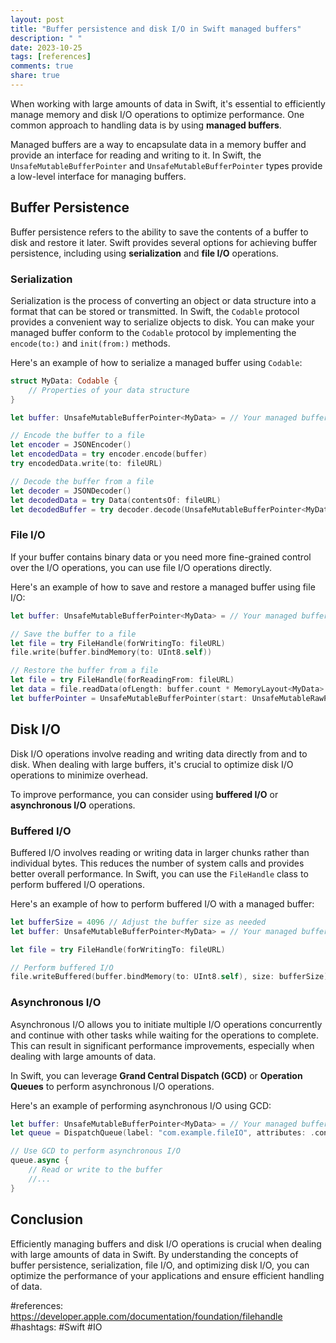 ```yaml
---
layout: post
title: "Buffer persistence and disk I/O in Swift managed buffers"
description: " "
date: 2023-10-25
tags: [references]
comments: true
share: true
---
```


When working with large amounts of data in Swift, it's essential to efficiently manage memory and disk I/O operations to optimize performance. One common approach to handling data is by using **managed buffers**.

Managed buffers are a way to encapsulate data in a memory buffer and provide an interface for reading and writing to it. In Swift, the `UnsafeMutableBufferPointer` and `UnsafeMutableBufferPointer` types provide a low-level interface for managing buffers.

## Buffer Persistence

Buffer persistence refers to the ability to save the contents of a buffer to disk and restore it later. Swift provides several options for achieving buffer persistence, including using **serialization** and **file I/O** operations.

### Serialization

Serialization is the process of converting an object or data structure into a format that can be stored or transmitted. In Swift, the `Codable` protocol provides a convenient way to serialize objects to disk. You can make your managed buffer conform to the `Codable` protocol by implementing the `encode(to:)` and `init(from:)` methods.

Here's an example of how to serialize a managed buffer using `Codable`:

```swift
struct MyData: Codable {
    // Properties of your data structure
}

let buffer: UnsafeMutableBufferPointer<MyData> = // Your managed buffer

// Encode the buffer to a file
let encoder = JSONEncoder()
let encodedData = try encoder.encode(buffer)
try encodedData.write(to: fileURL)

// Decode the buffer from a file
let decoder = JSONDecoder()
let decodedData = try Data(contentsOf: fileURL)
let decodedBuffer = try decoder.decode(UnsafeMutableBufferPointer<MyData>.self, from: decodedData)
```

### File I/O

If your buffer contains binary data or you need more fine-grained control over the I/O operations, you can use file I/O operations directly.

Here's an example of how to save and restore a managed buffer using file I/O:

```swift
let buffer: UnsafeMutableBufferPointer<MyData> = // Your managed buffer

// Save the buffer to a file
let file = try FileHandle(forWritingTo: fileURL)
file.write(buffer.bindMemory(to: UInt8.self))

// Restore the buffer from a file
let file = try FileHandle(forReadingFrom: fileURL)
let data = file.readData(ofLength: buffer.count * MemoryLayout<MyData>.stride)
let bufferPointer = UnsafeMutableBufferPointer(start: UnsafeMutableRawPointer(mutating: data.bytes).bindMemory(to: MyData.self, capacity: buffer.count), count: buffer.count)
```

## Disk I/O

Disk I/O operations involve reading and writing data directly from and to disk. When dealing with large buffers, it's crucial to optimize disk I/O operations to minimize overhead.

To improve performance, you can consider using **buffered I/O** or **asynchronous I/O** operations.

### Buffered I/O

Buffered I/O involves reading or writing data in larger chunks rather than individual bytes. This reduces the number of system calls and provides better overall performance. In Swift, you can use the `FileHandle` class to perform buffered I/O operations.

Here's an example of how to perform buffered I/O with a managed buffer:

```swift
let bufferSize = 4096 // Adjust the buffer size as needed
let buffer: UnsafeMutableBufferPointer<MyData> = // Your managed buffer

let file = try FileHandle(forWritingTo: fileURL)

// Perform buffered I/O
file.writeBuffered(buffer.bindMemory(to: UInt8.self), size: bufferSize)
```

### Asynchronous I/O

Asynchronous I/O allows you to initiate multiple I/O operations concurrently and continue with other tasks while waiting for the operations to complete. This can result in significant performance improvements, especially when dealing with large amounts of data.

In Swift, you can leverage **Grand Central Dispatch (GCD)** or **Operation Queues** to perform asynchronous I/O operations.

Here's an example of performing asynchronous I/O using GCD:

```swift
let buffer: UnsafeMutableBufferPointer<MyData> = // Your managed buffer
let queue = DispatchQueue(label: "com.example.fileIO", attributes: .concurrent)

// Use GCD to perform asynchronous I/O
queue.async {
    // Read or write to the buffer
    //...
}
```

## Conclusion

Efficiently managing buffers and disk I/O operations is crucial when dealing with large amounts of data in Swift. By understanding the concepts of buffer persistence, serialization, file I/O, and optimizing disk I/O, you can optimize the performance of your applications and ensure efficient handling of data.

#references: https://developer.apple.com/documentation/foundation/filehandle
#hashtags: #Swift #IO